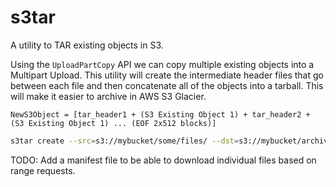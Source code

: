 # s3tar

A utility to TAR existing objects in S3.

Using the `UploadPartCopy` API we can copy multiple existing objects into a Multipart Upload. This utility will create the intermediate header files that go between each file and then concatenate all of the objects into a tarball. This will make it easier to archive in AWS S3 Glacier. 

```
NewS3Object = [tar_header1 + (S3 Existing Object 1) + tar_header2 + (S3 Existing Object 1) ... (EOF 2x512 blocks)]
```

```bash
s3tar create --src=s3://mybucket/some/files/ --dst=s3://mybucket/archives/some_files.tar
```

TODO: 
Add a manifest file to be able to download individual files based on range requests.